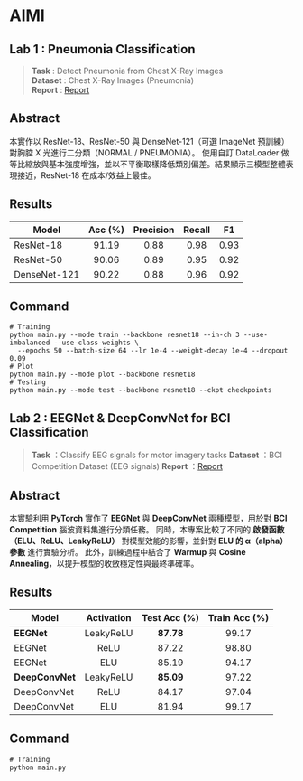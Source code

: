 # AIMI

## Lab 1 : Pneumonia Classification
> **Task** : Detect Pneumonia from Chest X-Ray Images  
> **Dataset** : Chest X-Ray Images (Pneumonia)  
> **Report** : [Report](https://github.com/Ianuyu/AIMI/blob/main/Lab1/LAB1_314553020_%E8%A8%B1%E8%89%AF%E4%BA%A6.pdf)
## Abstract
本實作以 ResNet-18、ResNet-50 與 DenseNet-121（可選 ImageNet 預訓練）對胸腔 X 光進行二分類（NORMAL / PNEUMONIA）。
使用自訂 DataLoader 做等比縮放與基本強度增強，並以不平衡取樣降低類別偏差。結果顯示三模型整體表現接近，ResNet-18 在成本/效益上最佳。

## Results 
| Model        | Acc (%) | Precision | Recall | F1  |
|--------------|:-------:|:---------:|:------:|:---:|
| ResNet-18    | 91.19   | 0.88      | 0.98   | 0.93 |
| ResNet-50    | 90.06   | 0.89      | 0.95   | 0.92 |
| DenseNet-121 | 90.22   | 0.88      | 0.96   | 0.92 |

## Command
```text
# Training
python main.py --mode train --backbone resnet18 --in-ch 3 --use-imbalanced --use-class-weights \
  --epochs 50 --batch-size 64 --lr 1e-4 --weight-decay 1e-4 --dropout 0.09
# Plot
python main.py --mode plot --backbone resnet18
# Testing
python main.py --mode test --backbone resnet18 --ckpt checkpoints
```
## Lab 2 : EEGNet & DeepConvNet for BCI Classification
> **Task** ：Classify EEG signals for motor imagery tasks
> **Dataset** ：BCI Competition Dataset (EEG signals)
> **Report** ：[Report](https://github.com/Ianuyu/AIMI/blob/main/Lab2/LAB2_314553020_%E8%A8%B1%E8%89%AF%E4%BA%A6.pdf)  
## Abstract
本實驗利用 **PyTorch** 實作了 **EEGNet** 與 **DeepConvNet** 兩種模型，用於對 **BCI Competition** 腦波資料集進行分類任務。
同時，本專案比較了不同的 **啟發函數（ELU、ReLU、LeakyReLU）** 對模型效能的影響，並針對 **ELU 的 α（alpha）參數** 進行實驗分析。
此外，訓練過程中結合了 **Warmup** 與 **Cosine Annealing**，以提升模型的收斂穩定性與最終準確率。

## Results 
| Model           | Activation | Test Acc (%) | Train Acc (%) |
| --------------- | :--------: | :----------: | :-----------: |
| **EEGNet**      |  LeakyReLU |   **87.78**  |     99.17     |
| EEGNet          |    ReLU    |     87.22    |     98.80     |
| EEGNet          |     ELU    |     85.19    |     94.17     |
| **DeepConvNet** |  LeakyReLU |   **85.09**  |     97.22     |
| DeepConvNet     |    ReLU    |     84.17    |     97.04     |
| DeepConvNet     |     ELU    |     81.94    |     99.17     |

## Command
```text
# Training
python main.py 
```
